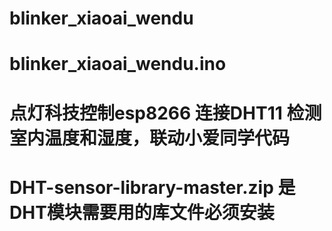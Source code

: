 # blinker_xiaoai_wendu
# blinker_xiaoai_wendu.ino
# 点灯科技控制esp8266 连接DHT11 检测室内温度和湿度，联动小爱同学代码
# DHT-sensor-library-master.zip 是DHT模块需要用的库文件必须安装
  
